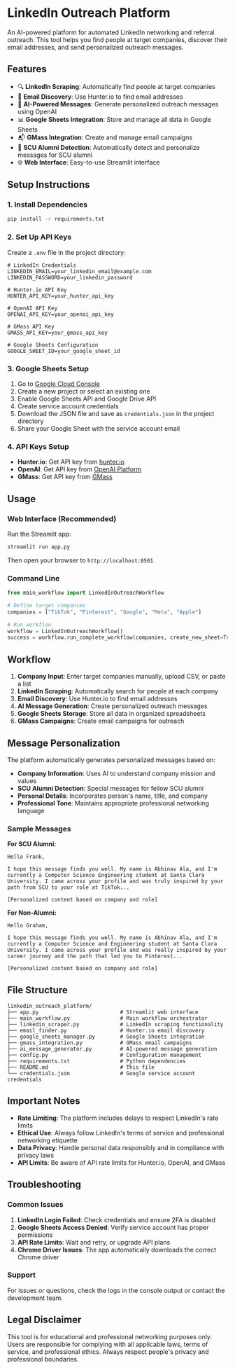 # LinkedIn Outreach Platform

An AI-powered platform for automated LinkedIn networking and referral outreach. This tool helps you find people at target companies, discover their email addresses, and send personalized outreach messages.

## Features

- 🔍 **LinkedIn Scraping**: Automatically find people at target companies
- 📧 **Email Discovery**: Use Hunter.io to find email addresses
- 🤖 **AI-Powered Messages**: Generate personalized outreach messages using OpenAI
- 📊 **Google Sheets Integration**: Store and manage all data in Google Sheets
- 📬 **GMass Integration**: Create and manage email campaigns
- 🎯 **SCU Alumni Detection**: Automatically detect and personalize messages for SCU alumni
- 🌐 **Web Interface**: Easy-to-use Streamlit interface

## Setup Instructions

### 1. Install Dependencies

```bash
pip install -r requirements.txt
```

### 2. Set Up API Keys

Create a `.env` file in the project directory:

```env
# LinkedIn Credentials
LINKEDIN_EMAIL=your_linkedin_email@example.com
LINKEDIN_PASSWORD=your_linkedin_password

# Hunter.io API Key
HUNTER_API_KEY=your_hunter_api_key

# OpenAI API Key
OPENAI_API_KEY=your_openai_api_key

# GMass API Key
GMASS_API_KEY=your_gmass_api_key

# Google Sheets Configuration
GOOGLE_SHEET_ID=your_google_sheet_id
```

### 3. Google Sheets Setup

1. Go to [Google Cloud Console](https://console.cloud.google.com/)
2. Create a new project or select an existing one
3. Enable Google Sheets API and Google Drive API
4. Create service account credentials
5. Download the JSON file and save as `credentials.json` in the project directory
6. Share your Google Sheet with the service account email

### 4. API Keys Setup

- **Hunter.io**: Get API key from [hunter.io](https://hunter.io/)
- **OpenAI**: Get API key from [OpenAI Platform](https://platform.openai.com/)
- **GMass**: Get API key from [GMass](https://www.gmass.co/)

## Usage

### Web Interface (Recommended)

Run the Streamlit app:

```bash
streamlit run app.py
```

Then open your browser to `http://localhost:8501`

### Command Line

```python
from main_workflow import LinkedInOutreachWorkflow

# Define target companies
companies = ["TikTok", "Pinterest", "Google", "Meta", "Apple"]

# Run workflow
workflow = LinkedInOutreachWorkflow()
success = workflow.run_complete_workflow(companies, create_new_sheet=True)
```

## Workflow

1. **Company Input**: Enter target companies manually, upload CSV, or paste a list
2. **LinkedIn Scraping**: Automatically search for people at each company
3. **Email Discovery**: Use Hunter.io to find email addresses
4. **AI Message Generation**: Create personalized outreach messages
5. **Google Sheets Storage**: Store all data in organized spreadsheets
6. **GMass Campaigns**: Create email campaigns for outreach

## Message Personalization

The platform automatically generates personalized messages based on:

- **Company Information**: Uses AI to understand company mission and values
- **SCU Alumni Detection**: Special messages for fellow SCU alumni
- **Personal Details**: Incorporates person's name, title, and company
- **Professional Tone**: Maintains appropriate professional networking language

### Sample Messages

**For SCU Alumni:**
```
Hello Frank,

I hope this message finds you well. My name is Abhinav Ala, and I'm currently a Computer Science Engineering student at Santa Clara University. I came across your profile and was truly inspired by your path from SCU to your role at TikTok...

[Personalized content based on company and role]
```

**For Non-Alumni:**
```
Hello Graham,

I hope this message finds you well. My name is Abhinav Ala, and I'm currently a Computer Science and Engineering student at Santa Clara University. I came across your profile and was really inspired by your career journey and the path that led you to Pinterest...

[Personalized content based on company and role]
```

## File Structure

```
linkedin_outreach_platform/
├── app.py                          # Streamlit web interface
├── main_workflow.py                # Main workflow orchestrator
├── linkedin_scraper.py             # LinkedIn scraping functionality
├── email_finder.py                 # Hunter.io email discovery
├── google_sheets_manager.py        # Google Sheets integration
├── gmass_integration.py            # GMass email campaigns
├── ai_message_generator.py         # AI-powered message generation
├── config.py                       # Configuration management
├── requirements.txt                # Python dependencies
├── README.md                       # This file
└── credentials.json                # Google service account credentials
```

## Important Notes

- **Rate Limiting**: The platform includes delays to respect LinkedIn's rate limits
- **Ethical Use**: Always follow LinkedIn's terms of service and professional networking etiquette
- **Data Privacy**: Handle personal data responsibly and in compliance with privacy laws
- **API Limits**: Be aware of API rate limits for Hunter.io, OpenAI, and GMass

## Troubleshooting

### Common Issues

1. **LinkedIn Login Failed**: Check credentials and ensure 2FA is disabled
2. **Google Sheets Access Denied**: Verify service account has proper permissions
3. **API Rate Limits**: Wait and retry, or upgrade API plans
4. **Chrome Driver Issues**: The app automatically downloads the correct Chrome driver

### Support

For issues or questions, check the logs in the console output or contact the development team.

## Legal Disclaimer

This tool is for educational and professional networking purposes only. Users are responsible for complying with all applicable laws, terms of service, and professional ethics. Always respect people's privacy and professional boundaries.